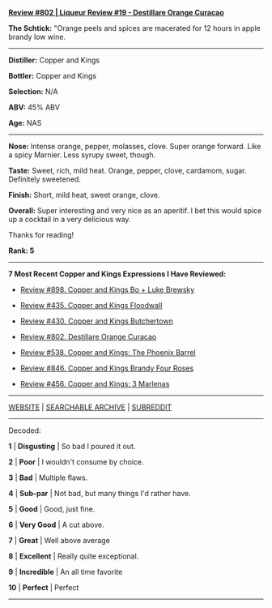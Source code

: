 
[**Review #802 | Liqueur Review #19 - Destillare Orange Curacao**]( https://t8ke.review/review-802-copper-kings-destillare-orange-curacao-aged-in-brandy-barrels/)

**The Schtick:** "Orange peels and spices are macerated for 12 hours in apple brandy low wine.

-----

**Distiller:** Copper and Kings

**Bottler:** Copper and Kings

**Selection:** N/A

**ABV:**  45% ABV

**Age:** NAS 

-----

**Nose:**  Intense orange, pepper, molasses, clove. Super orange forward. Like a spicy Marnier. Less syrupy sweet, though. 

**Taste:** Sweet, rich, mild heat. Orange, pepper, clove, cardamom, sugar. Definitely sweetened.

**Finish:** Short, mild heat, sweet orange, clove. 

**Overall:** Super interesting and very nice as an aperitif. I bet this would spice up a cocktail in a very delicious way. 

Thanks for reading!

**Rank: 5**

----- 

**7 Most Recent Copper and Kings Expressions I Have Reviewed:** 

- [Review #898. Copper and Kings Bo + Luke Brewsky]( https://t8ke.review/review-898-copper-and-kings-bo-luke-brewsky/) 

- [Review #435. Copper and Kings Floodwall]( https://t8ke.review/review-435-copper-and-kings-floodwall/) 

- [Review #430. Copper and Kings Butchertown]( https://t8ke.review/review-430-copper-and-kings-butchertown/) 

- [Review #802. Destillare Orange Curacao]( https://t8ke.review/review-802-copper-kings-destillare-orange-curacao-aged-in-brandy-barrels/) 

- [Review #538. Copper and Kings: The Phoenix Barrel]( https://t8ke.review/review-538-copper-and-kings-phoenix-barrel/) 

- [Review #846. Copper and Kings Brandy Four Roses]( https://t8ke.review/review-846-copper-and-kings-american-brandy-distillery-hand-filled-cask/) 

- [Review #456. Copper and Kings: 3 Marlenas]( https://t8ke.review/review-456-460-copper-and-kings-craftwerks/) 

-----

[WEBSITE](https://t8ke.review) | [SEARCHABLE ARCHIVE](https://t8ke.review/review-archive/) | [SUBREDDIT](https://reddit.com/r/t8kereviews)

-----

Decoded:

**1** | **Disgusting** | So bad I poured it out.

**2** | **Poor** | I wouldn't consume by choice.

**3** | **Bad** | Multiple flaws.

**4** | **Sub-par** | Not bad, but many things I'd rather have.

**5** | **Good** | Good, just fine.

**6** | **Very Good** | A cut above.

**7** | **Great** | Well above average

**8** | **Excellent** | Really quite exceptional.

**9** | **Incredible** | An all time favorite

**10** | **Perfect** | Perfect

----

